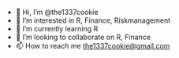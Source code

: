 - 👋 Hi, I’m @the1337cookie
- 👀 I’m interested in R, Finance, Riskmanagement
- 🌱 I’m currently learning R
- 💞️ I’m looking to collaborate on R, Finance
- 📫 How to reach me the1337cookie@gmail.com

<!---
the1337cookie/the1337cookie is a ✨ special ✨ repository because its `README.md` (this file) appears on your GitHub profile.
You can click the Preview link to take a look at your changes.
--->
